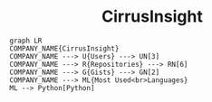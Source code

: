 <h1 align="center">CirrusInsight</h1>

```mermaid
graph LR
COMPANY_NAME{CirrusInsight}
COMPANY_NAME ---> U{Users} ---> UN[3]
COMPANY_NAME ---> R{Repositories} ---> RN[6]
COMPANY_NAME ---> G{Gists} ---> GN[2]
COMPANY_NAME ---> ML{Most Used<br>Languages}
ML --> Python[Python]
```

